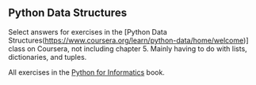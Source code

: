## Python Data Structures

Select answers for exercises in the [Python Data Structures(https://www.coursera.org/learn/python-data/home/welcome)] class on Coursera, not including chapter 5. Mainly having to do with lists, dictionaries, and tuples. 

All exercises in the [Python for Informatics](http://www.pythonlearn.com/book.php) book. 